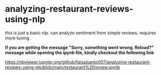 # analyzing-restaurant-reviews-using-nlp
this is just a basic nlp. can analyze sentiment from simple reviews. requires more tuning.

**If you are getting the message "Sorry, something went wrong. Reload?" message while opening the ipynb file, kindly checkout the following link**

  https://nbviewer.jupyter.org/github/faisalsanto007/analyzing-restaurant-reviews-using-nlp/blob/main/restaurant%20review.ipynb
